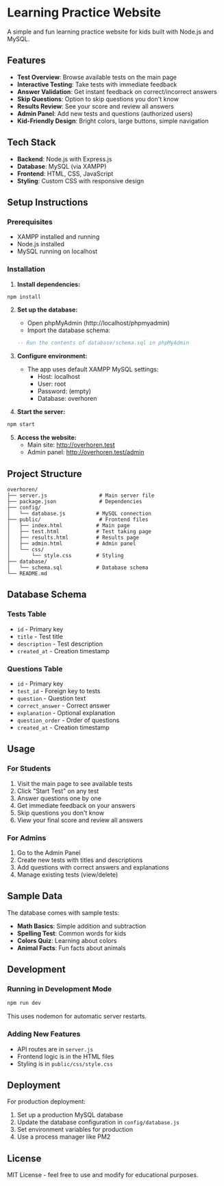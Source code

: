 # Learning Practice Website

A simple and fun learning practice website for kids built with Node.js and MySQL.

## Features

- **Test Overview**: Browse available tests on the main page
- **Interactive Testing**: Take tests with immediate feedback
- **Answer Validation**: Get instant feedback on correct/incorrect answers
- **Skip Questions**: Option to skip questions you don't know
- **Results Review**: See your score and review all answers
- **Admin Panel**: Add new tests and questions (authorized users)
- **Kid-Friendly Design**: Bright colors, large buttons, simple navigation

## Tech Stack

- **Backend**: Node.js with Express.js
- **Database**: MySQL (via XAMPP)
- **Frontend**: HTML, CSS, JavaScript
- **Styling**: Custom CSS with responsive design

## Setup Instructions

### Prerequisites
- XAMPP installed and running
- Node.js installed
- MySQL running on localhost

### Installation

1. **Install dependencies:**
```bash
npm install
```

2. **Set up the database:**
   - Open phpMyAdmin (http://localhost/phpmyadmin)
   - Import the database schema:
   ```sql
   -- Run the contents of database/schema.sql in phpMyAdmin
   ```

3. **Configure environment:**
   - The app uses default XAMPP MySQL settings:
     - Host: localhost
     - User: root
     - Password: (empty)
     - Database: overhoren

4. **Start the server:**
```bash
npm start
```

5. **Access the website:**
   - Main site: http://overhoren.test
   - Admin panel: http://overhoren.test/admin

## Project Structure

```
overhoren/
├── server.js                 # Main server file
├── package.json              # Dependencies
├── config/
│   └── database.js          # MySQL connection
├── public/                   # Frontend files
│   ├── index.html           # Main page
│   ├── test.html            # Test taking page
│   ├── results.html         # Results page
│   ├── admin.html           # Admin panel
│   └── css/
│       └── style.css        # Styling
├── database/
│   └── schema.sql           # Database schema
└── README.md
```

## Database Schema

### Tests Table
- `id` - Primary key
- `title` - Test title
- `description` - Test description
- `created_at` - Creation timestamp

### Questions Table
- `id` - Primary key
- `test_id` - Foreign key to tests
- `question` - Question text
- `correct_answer` - Correct answer
- `explanation` - Optional explanation
- `question_order` - Order of questions
- `created_at` - Creation timestamp

## Usage

### For Students
1. Visit the main page to see available tests
2. Click "Start Test" on any test
3. Answer questions one by one
4. Get immediate feedback on your answers
5. Skip questions you don't know
6. View your final score and review all answers

### For Admins
1. Go to the Admin Panel
2. Create new tests with titles and descriptions
3. Add questions with correct answers and explanations
4. Manage existing tests (view/delete)

## Sample Data

The database comes with sample tests:
- **Math Basics**: Simple addition and subtraction
- **Spelling Test**: Common words for kids
- **Colors Quiz**: Learning about colors
- **Animal Facts**: Fun facts about animals

## Development

### Running in Development Mode
```bash
npm run dev
```
This uses nodemon for automatic server restarts.

### Adding New Features
- API routes are in `server.js`
- Frontend logic is in the HTML files
- Styling is in `public/css/style.css`

## Deployment

For production deployment:
1. Set up a production MySQL database
2. Update the database configuration in `config/database.js`
3. Set environment variables for production
4. Use a process manager like PM2

## License

MIT License - feel free to use and modify for educational purposes.

